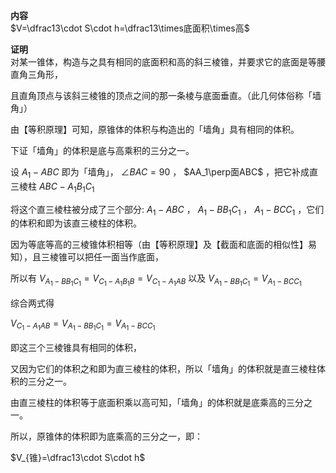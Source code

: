 **内容**  
$V=\dfrac13\cdot S\cdot h=\dfrac13\times底面积\times高$  
  
**证明**  
对某一锥体，构造与之具有相同的底面积和高的斜三棱锥，并要求它的底面是等腰直角三角形，  
  
且直角顶点与该斜三棱锥的顶点之间的那一条棱与底面垂直。（此几何体俗称「墙角」）  
  
由【等积原理】可知，原锥体的体积与构造出的「墙角」具有相同的体积。  
  
下证「墙角」的体积是底与高乘积的三分之一。  
  
设 $A_1−ABC$ 即为「墙角」， $\angle BAC=90$ ， $AA_1\perp面ABC$ ，把它补成直三棱柱 $ABC−A_1B_1C_1$  
  
将这个直三棱柱被分成了三个部分: $A_1−ABC$ ， $A_1−BB_1C_1$ ， $A_1−BCC_1$ ，它们的体积和即为该直三棱柱的体积。  
  
因为等底等高的三棱锥体积相等（由【等积原理】及【截面和底面的相似性】易知），且三棱锥可以把任一面当作底面，  
  
所以有 $V_{A_1−BB_1C_1}=V_{C_1−A_1B_1B}=V_{C_1−A_1AB}$ 以及 $V_{A_1−BB_1C_1}=V_{A_1−BCC_1}$  
  
综合两式得  
  
$V_{C_1−A_1AB}=V_{A_1−BB_1C_1}=V_{A_1−BCC_1}$  
  
即这三个三棱锥具有相同的体积，  
  
又因为它们的体积之和即为直三棱柱的体积，所以「墙角」的体积就是直三棱柱体积的三分之一。  
  
由直三棱柱的体积等于底面积乘以高可知，「墙角」的体积就是底乘高的三分之一。  
  
所以，原锥体的体积即为底乘高的三分之一，即：  
  
$V_{锥}=\dfrac13\cdot S\cdot h$  
